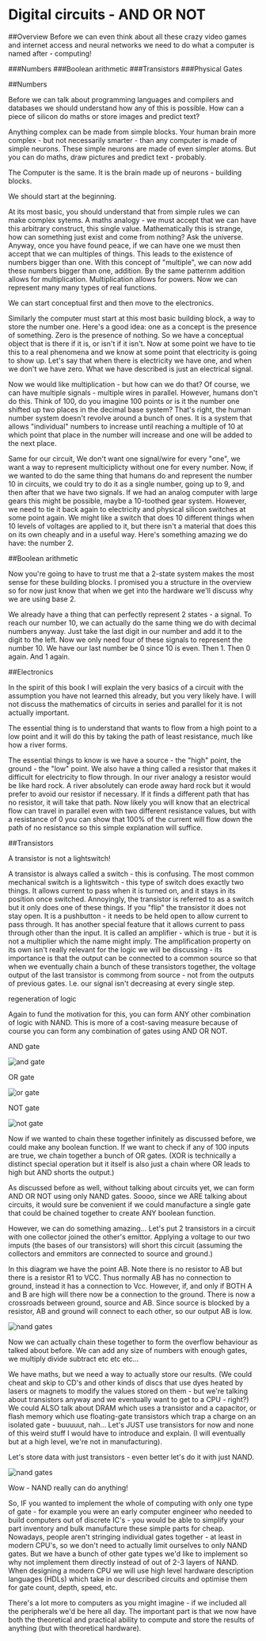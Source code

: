 # Digital circuits - AND OR NOT

##Overview
Before we can even think about all these crazy video games and internet access and neural networks we need to do what a computer is named after - computing!

###Numbers
###Boolean arithmetic 
###Transistors
###Physical Gates

##Numbers

Before we can talk about programming languages and compilers and databases we should understand how any of this is possible. How can a piece of silicon do maths or store images and predict text?

Anything complex can be made from simple blocks. Your human brain more complex - but not necessarily smarter - than any computer is made of simple neurons. These simple neurons are made of even simpler atoms. But you can do maths, draw pictures and predict text - probably.

The Computer is the same. It is the brain made up of neurons - building blocks.

We should start at the beginning.

At its most basic, you should understand that from simple rules we can make complex sytems.
A maths analogy - we must accept that we can have this arbitrary construct, this single value. Mathematically this is strange, how can something just exist and come from nothing? Ask the universe.
Anyway, once you have found peace, if we can have one we must then accept that we can multiples of things. This leads to the existence of numbers bigger than one.
With this concept of "multiple", we can now add these numbers bigger than one, addition. By the same patternm addition allows for multiplication. Multiplication allows for powers. Now we can represent many many types of real functions.

We can start conceptual first and then move to the electronics.

Similarly the computer must start at this most basic building block, a way to store the number one. 
Here's a good idea: one as a concept is the presence of something. Zero is the presence of nothing. So we have a conceptual object that is there if it is, or isn't if it isn't. 
Now at some point we have to tie this to a real phenomena and we know at some point that electricity is going to show up. Let's say that when there is electricity we have one, and when we don't we have zero.
What we have described is just an electrical signal.

Now we would like multiplication - but how can we do that?
Of course, we can have multiple signals - multiple wires in parallel. However, humans don't do this. Think of 100, do you imagine 100 points or is it the number one shifted up two places in the decimal base system? That's right, the human number system doesn't revolve around a bunch of ones. It is a system that allows "individual" numbers to increase until reaching a multiple of 10 at which point that place in the number will increase and one will be added to the next place.

Same for our circuit, We don't want one signal/wire for every "one", we want a way to represent multiciplicty without one for every number.
Now, if we wanted to do the same thing that humans do and represent the number 10 in circuits, we could try to do it as a single number, going up to 9, and then after that we have two signals.
If we had an analog computer with large gears this might be possible, maybe a 10-toothed gear system. 
However, we need to tie it back again to electricity and physical silicon switches at some point again. We might like a switch that does 10 different things when 10 levels of voltages are applied to it, but there isn't a material that does this on its own cheaply and in a useful way. Here's something amazing we do have: the number 2.

##Boolean arithmetic 

Now you're going to have to trust me that a 2-state system makes the most sense for these building blocks. I promised you a structure in the overview so for now just know that when we get into the hardware we'll discuss why we are using base 2.

We already have a thing that can perfectly represent 2 states - a signal. To reach our number 10, we can actually do the same thing we do with decimal numbers anyway. Just take the last digit in our number and add it to the digit to the left. Now we only need four of these signals to represent the number 10. We have our last number be 0 since 10 is even. Then 1. Then 0 again. And 1 again.






##Electronics

In the spirit of this book I will explain the very basics of a circuit with the assumption you have not learned this already, but you very likely have. I will not discuss the mathematics of circuits in series and parallel for it is not actually important.

The essential thing is to understand that wants to flow from a high point to a low point and it will do this by taking the path of least resistance, much like how a river forms.

The essential things to know is we have a source - the "high" point, the ground - the "low" point. We also have a thing called a resistor that makes it difficult for electricity to flow through. In our river analogy a resistor would be like hard rock. A river absolutely can erode away hard rock but it would prefer to avoid our resistor if necessary. If it finds a different path that has no resistor, it will take that path.
Now likely you will know that an electrical flow can travel in parallel even with two different resistance values, but with a resistance of 0 you can show that 100% of the current will flow down the path of no resistance so this simple explanation will suffice.

##Transistors

A transistor is not a lightswitch!

A transistor is always called a switch - this is confusing. The most common mechanical switch is a lightswitch - this type of switch does exactly two things. It allows current to pass when it is turned on, and it stays in its position once switched. Annoyingly, the transistor is referred to as a switch but it only does one of these things. If you "flip" the transistor it does not stay open. It is a pushbutton - it needs to be held open to allow current to pass through. It has another special feature that it allows current to pass through other than the input. It is called an amplifier - which is true - but it is not a multiplier which the name might imply. The amplification property on its own isn't really relevant for the logic we will be discussing - its importance is that the output can be connected to a common source so that when we eventually chain a bunch of these transistors together, the voltage output of the last transistor is commong from source - not from the outputs of previous gates. I.e. our signal isn't decreasing at every single step.

regeneration of logic



Again to fund the motivation for this, you can form ANY other combination of logic with NAND. This is more of a cost-saving measure because of course you can form any combination of gates using AND OR NOT.

AND gate

![and gate](https://encrypted-tbn0.gstatic.com/images?q=tbn:ANd9GcS2HpkERX6c4U7G9YUO7Ivx8rUbdUs_U2sSNg&s)

OR gate

![or gate](https://static.wixstatic.com/media/10da4b_ac20ecc6831e4a07a3427fb509ac96da~mv2.png/v1/fill/w_456,h_652,al_c,lg_1,q_85/10da4b_ac20ecc6831e4a07a3427fb509ac96da~mv2.png)

NOT gate

![not gate](https://cdn.prod.website-files.com/6634a8f8dd9b2a63c9e6be83/669d78d482a4499b76f2634b_311277.image0.jpeg)

Now if we wanted to chain these together infinitely as discussed before, we could make any boolean function. If we want to check if any of 100 inputs are true, we chain together a bunch of OR gates. (XOR is technically a distinct special operation but it itself is also just a chain where OR leads to high but AND shorts the output.)

As discussed before as well, without talking about circuits yet, we can form AND OR NOT using only NAND gates. Soooo, since we ARE talking about circuits, it would sure be convenient if we could manufacture a single gate that could be chained together to create ANY boolean function.


However, we can do something amazing...
Let's put 2 transistors in a circuit with one collector joined the other's emittor. Applying a voltage to our two imputs (the bases of our transistors) will short this circuit (assuming the collectors and emmitors are connected to source and ground.)

In this diagram we have the point AB. Note there is no resistor to AB but there is a resistor R1 to VCC. Thus normally AB has no connection to ground, instead it has a connection to Vcc. However, if, and only if BOTH A and B are high will there now be a connection to the ground. There is now a crossroads between ground, source and AB. Since source is blocked by a resistor, AB and ground will connect to each other, so our output AB is low.

![nand gates](https://mathcenter.oxford.emory.edu/site/cs170/nandFromTransistors/nand_gate.jpg)

Now we can actually chain these together to form the overflow behaviour as talked about before. We can add any size of numbers with enough gates, we multiply divide subtract etc etc etc...

We have maths, but we need a way to actually store our results.
(We could cheat and skip to CD's and other kinds of discs that use dyes heated by lasers or magnets to modify the values stored on them - but we're talking about transistors anyway and we eventually want to get to a CPU - right?)
We could ALSO talk about DRAM which uses a transistor and a capacitor, or flash memory which use floating-gate transistors which trap a charge on an isolated gate - buuuuut, nah... Let's JUST use transistors for now and none of this weird stuff I would have to introduce and explain. (I will eventually but at a high level, we're not in manufacturing).

Let's store data with just transistors - even better let's do it with just NAND.

![nand gates](https://sub.allaboutcircuits.com/images/04173.png)
 
Wow - NAND really can do anything!

So, IF you wanted to implement the whole of computing with only one type of gate - for example you were an early computer engineer who needed to build computers out of discrete IC's - you would be able to simplify your part inventory and bulk manufacture these simple parts for cheap.
Nowadays, people aren't stringing individual gates together - at least in modern CPU's, so we don't need to actually limit ourselves to only NAND gates.
But we have a bunch of other gate types we'd like to implement so why not implement them directly instead of out of 2-3 layers of NAND.
When designing a modern CPU we will use high level hardware description languages (HDLs) which take in our described circuits and optimise them for gate count, depth, speed, etc.


There's a lot more to computers as you might imagine - if we included all the peripherals we'd be here all day. The important part is that we now have both the theoretical and practical ability to compute and store the results of anything (but with theoretical hardware).